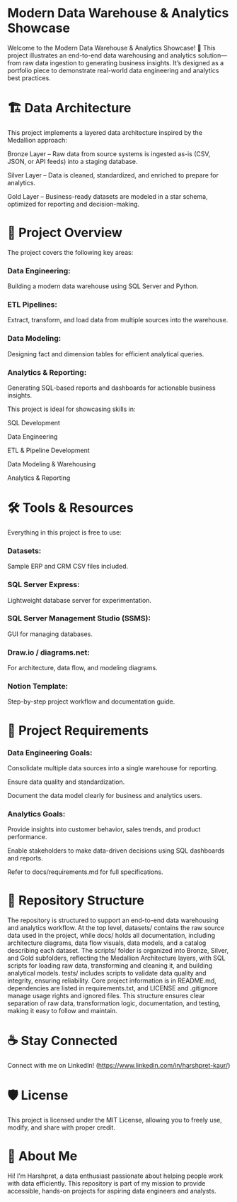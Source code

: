 # Modern Data Warehouse & Analytics Showcase

Welcome to the Modern Data Warehouse & Analytics Showcase! 🚀
This project illustrates an end-to-end data warehousing and analytics solution—from raw data ingestion to generating business insights. It’s designed as a portfolio piece to demonstrate real-world data engineering and analytics best practices.

# 🏗️ Data Architecture

This project implements a layered data architecture inspired by the Medallion approach:

Bronze Layer – Raw data from source systems is ingested as-is (CSV, JSON, or API feeds) into a staging database.

Silver Layer – Data is cleaned, standardized, and enriched to prepare for analytics.

Gold Layer – Business-ready datasets are modeled in a star schema, optimized for reporting and decision-making.

# 📖 Project Overview

The project covers the following key areas:

### Data Engineering:
Building a modern data warehouse using SQL Server and Python.

### ETL Pipelines:
Extract, transform, and load data from multiple sources into the warehouse.

### Data Modeling:
Designing fact and dimension tables for efficient analytical queries.

### Analytics & Reporting: 
Generating SQL-based reports and dashboards for actionable business insights.

This project is ideal for showcasing skills in:

SQL Development

Data Engineering

ETL & Pipeline Development

Data Modeling & Warehousing

Analytics & Reporting

# 🛠️ Tools & Resources

Everything in this project is free to use:

### Datasets: 
Sample ERP and CRM CSV files included.

### SQL Server Express: 
Lightweight database server for experimentation.

### SQL Server Management Studio (SSMS): 
GUI for managing databases.

### Draw.io / diagrams.net: 
For architecture, data flow, and modeling diagrams.

### Notion Template: 
Step-by-step project workflow and documentation guide.

# 🚀 Project Requirements

### Data Engineering Goals:

Consolidate multiple data sources into a single warehouse for reporting.

Ensure data quality and standardization.

Document the data model clearly for business and analytics users.

### Analytics Goals:

Provide insights into customer behavior, sales trends, and product performance.

Enable stakeholders to make data-driven decisions using SQL dashboards and reports.

Refer to docs/requirements.md for full specifications.

# 📂 Repository Structure

The repository is structured to support an end-to-end data warehousing and analytics workflow. At the top level, datasets/ contains the raw source data used in the project, while docs/ holds all documentation, including architecture diagrams, data flow visuals, data models, and a catalog describing each dataset. The scripts/ folder is organized into Bronze, Silver, and Gold subfolders, reflecting the Medallion Architecture layers, with SQL scripts for loading raw data, transforming and cleaning it, and building analytical models. tests/ includes scripts to validate data quality and integrity, ensuring reliability. Core project information is in README.md, dependencies are listed in requirements.txt, and LICENSE and .gitignore manage usage rights and ignored files. This structure ensures clear separation of raw data, transformation logic, documentation, and testing, making it easy to follow and maintain.

# ☕ Stay Connected

Connect with me on LinkedIn! (https://www.linkedin.com/in/harshpret-kaur/) 

# 🛡️ License

This project is licensed under the MIT License, allowing you to freely use, modify, and share with proper credit.

# 🌟 About Me

Hi! I’m Harshpret, a data enthusiast passionate about helping people work with data efficiently. This repository is part of my mission to provide accessible, hands-on projects for aspiring data engineers and analysts.

